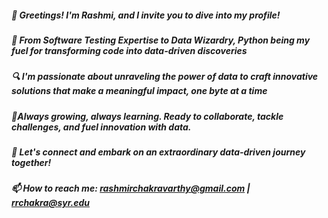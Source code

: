 
##### 👋 Greetings! I'm Rashmi, and I invite you to dive into my profile!
##### 🚀 From Software Testing Expertise to Data Wizardry, Python being my fuel for transforming code into data-driven discoveries
##### 🔍 I'm passionate about unraveling the power of data to craft innovative solutions that make a meaningful impact, one byte at a time
##### 🌱Always growing, always learning. Ready to collaborate, tackle challenges, and fuel innovation with data.
##### 💬 Let's connect and embark on an extraordinary data-driven journey together!
##### 📫 How to reach me: rashmirchakravarthy@gmail.com | rrchakra@syr.edu


<!--
**Rash001/Rash001** is a ✨ _special_ ✨ repository because its `README.md` (this file) appears on your GitHub profile.

Here are some ideas to get you started:

- 🔭 I’m currently working on ...
- 🌱 I’m currently learning ...
- 👯 I’m looking to collaborate on ...
- 🤔 I’m looking for help with ...
- 💬 Ask me about ...
- 📫 How to reach me: ...
- 😄 Pronouns: ...
- ⚡ Fun fact: ...
-->
